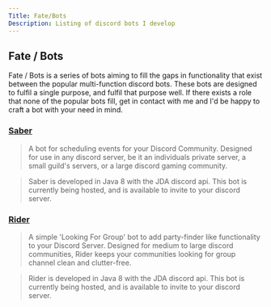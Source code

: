 ```yaml
---
Title: Fate/Bots
Description: Listing of discord bots I develop
---
```


## Fate / Bots

Fate / Bots is a series of bots aiming to fill the gaps in functionality that exist between the popular multi-function discord bots. These bots are designed to fulfil a single purpose, and fulfil that purpose well. If there exists a role that none of the popular bots fill, get in contact with me and I'd be happy to craft a bot with your need in mind.

### [Saber](http://nmathe.ws/bots/saber "Saber bot") 

> A bot for scheduling events for your Discord Community. Designed for use in any discord server, be it an individuals private server, a small guild's servers, or a large discord gaming community.

> Saber is developed in Java 8 with the JDA discord api. This bot is currently being hosted, and is available to invite to your discord server. 

### [Rider](http://nmathe.ws/bots/rider "Rider bot") 

> A simple 'Looking For Group' bot to add party-finder like functionality to your Discord Server. Designed for medium to large discord communities, Rider keeps your communities looking for group channel clean and clutter-free.

> Rider is developed in Java 8 with the JDA discord api. This bot is currently being hosted, and is available to invite to your discord server.

